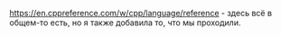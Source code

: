 https://en.cppreference.com/w/cpp/language/reference - здесь всё в общем-то есть, но я также добавила то, что мы проходили.

